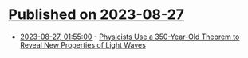 # [Published on 2023-08-27](index.md)

* [2023-08-27, 01:55:00](https://soylentnews.org/article.pl?sid=23/08/25/1337255&from=rss) - [Physicists Use a 350-Year-Old Theorem to Reveal New Properties of Light Waves](https://soylentnews.org/article.pl?sid=23/08/25/1337255&from=rss)
